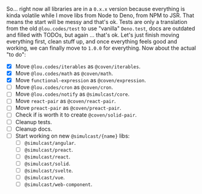 So... right now all libraries are in a `0.x.x` version because everything is
kinda volatile while I move libs from Node to Deno, from NPM to JSR. That means
the start will be messy and that's ok. Tests are only a translation from the old
`@lou.codes/test` to use "vanilla" `Deno.test`, docs are outdated and filled
with TODOs, but again ... that's ok. Let's just finish moving everything first,
clean stuff up, and once everything feels good and working, we can finally move
to `1.0.0` for everything. Now about the actual "to do":

-   [x] Move `@lou.codes/iterables` as `@coven/iterables`.
-   [x] Move `@lou.codes/math` as `@coven/math`.
-   [x] Move `functional-expression` as `@coven/expression`.
-   [ ] Move `@lou.codes/cron` as `@coven/cron`.
-   [ ] Move `@lou.codes/notify` as `@simulcast/core`.
-   [ ] Move `react-pair` as `@coven/react-pair`.
-   [ ] Move `preact-pair` as `@coven/preact-pair`.
-   [ ] Check if is worth it to create `@coven/solid-pair`.
-   [ ] Cleanup tests.
-   [ ] Cleanup docs.
-   [ ] Start working on new `@simulcast/{name}` libs:
    -   [ ] `@simulcast/angular`.
    -   [ ] `@simulcast/preact`.
    -   [ ] `@simulcast/react`.
    -   [ ] `@simulcast/solid`.
    -   [ ] `@simulcast/svelte`.
    -   [ ] `@simulcast/vue`.
    -   [ ] `@simulcast/web-component`.

